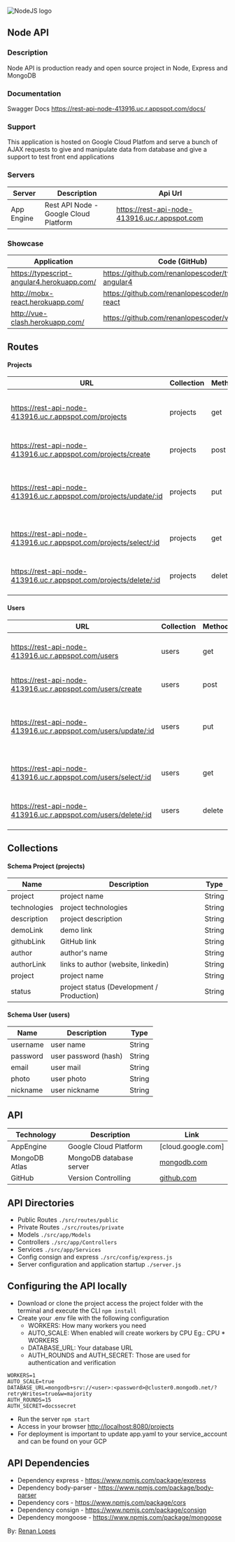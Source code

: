 ﻿![NodeJS logo](logo.png)

## Node API

### Description

Node API is production ready and open source project in Node, Express and MongoDB

### Documentation

Swagger Docs https://rest-api-node-413916.uc.r.appspot.com/docs/

### Support

This application is hosted on Google Cloud Platfom and serve a bunch of AJAX requests to give and manipulate data from database and give a support to test front end applications

### Servers

| Server     | Description                           | Api Url                                       |
| ---------- | ------------------------------------- | --------------------------------------------- |
| App Engine | Rest API Node - Google Cloud Platform | https://rest-api-node-413916.uc.r.appspot.com |

### Showcase

| Application                                | Code (GitHub)                                          | Server  |
| ------------------------------------------ | ------------------------------------------------------ | ------- |
| https://typescript-angular4.herokuapp.com/ | https://github.com/renanlopescoder/typescript-angular4 | staging |
| http://mobx-react.herokuapp.com/           | https://github.com/renanlopescoder/mobx-react          | staging |
| http://vue-clash.herokuapp.com/            | https://github.com/renanlopescoder/vue                 | staging |

## Routes

#### Projects

| URL                                                               | Collection | Method | Parameters | Response                                | Action                                      |
| ----------------------------------------------------------------- | ---------- | ------ | ---------- | --------------------------------------- | ------------------------------------------- |
| https://rest-api-node-413916.uc.r.appspot.com/projects            | projects   | get    | Nothing    | JSON with Array                         | Get a list of projects in the database      |
| https://rest-api-node-413916.uc.r.appspot.com/projects/create     | projects   | post   | JSON       | JSON                                    | Add JSON into the database                  |
| https://rest-api-node-413916.uc.r.appspot.com/projects/update/:id | projects   | put    | id, JSON   | Update the document with sent JSON data |
| https://rest-api-node-413916.uc.r.appspot.com/projects/select/:id | projects   | get    | id         | JSON                                    | Return the document, related to the sent id |
| https://rest-api-node-413916.uc.r.appspot.com/projects/delete/:id | projects   | delete | id         | status 200                              | Delete the document, related to the sent id |

#### Users

| URL                                                            | Collection | Method | Parameters | Response        | Action                                      |
| -------------------------------------------------------------- | ---------- | ------ | ---------- | --------------- | ------------------------------------------- |
| https://rest-api-node-413916.uc.r.appspot.com/users            | users      | get    | Nothing    | JSON with Array | Get a list of users in the database         |
| https://rest-api-node-413916.uc.r.appspot.com/users/create     | users      | post   | JSON       | JSON            | Add JSON into the database                  |
| https://rest-api-node-413916.uc.r.appspot.com/users/update/:id | users      | put    | id         | JSON            | Update the document with sent JSON data     |
| https://rest-api-node-413916.uc.r.appspot.com/users/select/:id | users      | get    | id         | JSON            | Return the document, related to the sent id |
| https://rest-api-node-413916.uc.r.appspot.com/users/delete/:id | users      | delete | id         | status 200      | Delete the document, related to the sent id |

## Collections

#### Schema Project (projects)

| Name         | Description                               | Type   |
| ------------ | ----------------------------------------- | ------ |
| project      | project name                              | String |
| technologies | project technologies                      | String |
| description  | project description                       | String |
| demoLink     | demo link                                 | String |
| githubLink   | GitHub link                               | String |
| author       | author's name                             | String |
| authorLink   | links to author (website, linkedin)       | String |
| project      | project name                              | String |
| status       | project status (Development / Production) | String |

#### Schema User (users)

| Name     | Description          | Type   |
| -------- | -------------------- | ------ |
| username | user name            | String |
| password | user password (hash) | String |
| email    | user mail            | String |
| photo    | user photo           | String |
| nickname | user nickname        | String |

## API

| Technology    | Description             | Link               |
| ------------- | ----------------------- | ------------------ |
| AppEngine     | Google Cloud Platform   | [cloud.google.com] |
| MongoDB Atlas | MongoDB database server | [mongodb.com]      |
| GitHub        | Version Controlling     | [github.com]       |

## API Directories

- Public Routes `./src/routes/public`
- Private Routes `./src/routes/private`
- Models `./src/app/Models`
- Controllers `./src/app/Controllers`
- Services `./src/app/Services`
- Config consign and express `./src/config/express.js`
- Server configuration and application startup `./server.js`

## Configuring the API locally

- Download or clone the project access the project folder with the terminal and execute the CLI <code>npm install</code>
- Create your .env file with the following configuration
  - WORKERS: How many workers you need
  - AUTO_SCALE: When enabled will create workers by CPU Eg.: CPU \* WORKERS
  - DATABASE_URL: Your database URL
  - AUTH_ROUNDS and AUTH_SECRET: Those are used for authentication and verification

```
WORKERS=1
AUTO_SCALE=true
DATABASE_URL=mongodb+srv://<user>:<password>@cluster0.mongodb.net/?retryWrites=true&w=majority
AUTH_ROUNDS=15
AUTH_SECRET=docssecret
```

- Run the server <code>npm start</code>
- Access in your browser <a href="http://localhost:8080/projects">http://localhost:8080/projects</a>
- For deployment is important to update app.yaml to your service_account and can be found on your GCP

## API Dependencies

- Dependency express - <a href="https://www.npmjs.com/package/express">https://www.npmjs.com/package/express</a>
- Dependency body-parser - <a href="https://www.npmjs.com/package/body-parser">https://www.npmjs.com/package/body-parser</a>
- Dependency cors - <a href="https://www.npmjs.com/package/cors">https://www.npmjs.com/package/cors</a>
- Dependency consign - <a href="https://www.npmjs.com/package/consign">https://www.npmjs.com/package/consign</a>
- Dependency mongoose - <a href="https://www.npmjs.com/package/mongoose">https://www.npmjs.com/package/mongoose</a>

By: <a href="http://renanlopes.com">Renan Lopes</a>

[vercel.com]: https://www.vercel.com
[mongodb.com]: https://www.mongodb.com/atlas/database
[github.com]: https://www.github.com
